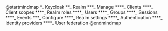 @startmindmap
*_ Keycloak
    **_ Realm
        ***_ Manage
            ****_ Clients
            ****_ Client scopes
            ****_ Realm roles
            ****_ Users
            ****_ Groups
            ****_ Sessions
            ****_ Events
        ***_ Configure
            ****_ Realm settings
            ****_ Authentication
            ****_ Identity providers
            ****_ User federation
@endmindmap